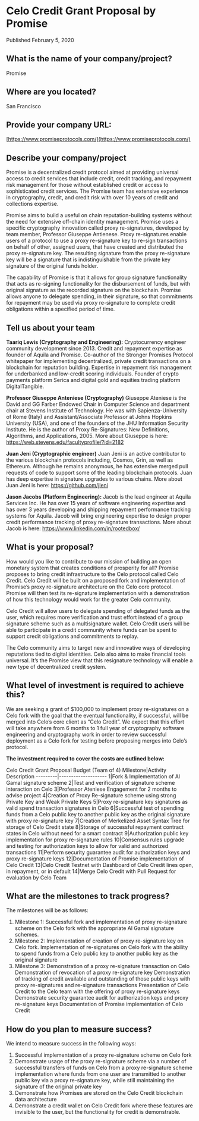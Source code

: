 # Celo Credit Grant Proposal by Promise
Published February 5, 2020

## What is the name of your company/project?
Promise

## Where are you located?
San Francisco

## Provide your company URL:
[https://www.promiseprotocols.com/](https://www.promiseprotocols.com/)


## Describe your company/project
Promise is a decentralized credit protocol aimed at providing universal access to credit services that include credit, credit tracking, and repayment risk management for those without established credit or access to sophisticated credit services. The Promise team has extensive experience in cryptography, credit, and credit risk with over 10 years of credit and collections expertise.

Promise aims to build a useful on chain reputation-building systems without the need for extensive off-chain identity management. Promise uses a specific cryptography innovation called proxy re-signatures, developed by team member, Professor Giuseppe Antienese. Proxy re-signatures enable users of a protocol to use a proxy re-signature key to re-sign transactions on behalf of other, assigned users, that have created and distributed the proxy re-signature key. The resulting signature from the proxy re-signature key will be a signature that is indistinguishable from the private key signature of the original funds holder.

The capability of Promise is that it allows for group signature functionality that acts as re-signing functionality for the disbursement of funds, but with original signature as the recorded signature on the blockchain. Promise allows anyone to delegate spending, in their signature, so that commitments for repayment may be used via proxy re-signature to complete credit obligations within a specified period of time.

## Tell us about your team
**Taariq Lewis (Cryptography and Engineering):**
Cryptocurrency engineer community development since 2013. Credit and repayment expertise as founder of Aquila and Promise. Co-author of the Stronger Promises Protocol whitepaper for implementing decentralized, private credit transactions on a blockchain for reputation building. Expertise in repayment risk management for underbanked and low-credit scoring individuals. Founder of crypto payments platform Serica and digital gold and equities trading platform DigitalTangible.

**Professor Giuseppe Anteniese (Cryptography)**
Giuseppe Ateniese is the David and GG Farber Endowed Chair in Computer Science and department chair at Stevens Institute of Technology. He was with Sapienza-University of Rome (Italy) and Assistant/Associate Professor at Johns Hopkins University (USA), and one of the founders of the JHU Information Security Institute. He is the author of Proxy Re-Signatures: New Definitions, Algorithms, and Applications, 2005. More about Giuseppe is here: https://web.stevens.edu/facultyprofile/?id=2182

**Juan Jeni (Cryptographic engineer)**
Juan Jeni is an active contributor to the various blockchain protocols including, Cosmos, Grin, as well as Ethereum. Although he remains anonymous, he has extensive merged pull requests of code to support some of the leading blockchain protocols. Juan has deep expertise in signature upgrades to various chains. More about Juan Jeni is here: https://github.com/jleni

**Jason Jacobs (Platform Engineering):**
Jacob is the lead engineer at Aquila Services Inc. He has over 15 years of software engineering expertise and has over 3 years developing and shipping repayment performance tracking systems for Aquila. Jacob will bring engineering expertise to design proper credit performance tracking of proxy re-signature transactions. More about Jacob is here: https://www.linkedin.com/in/rootedbox/


## What is your proposal?
How would you like to contribute to our mission of building an open monetary system that creates conditions of prosperity for all?
Promise proposes to bring credit infrastructure to the Celo protocol called Celo Credit. Celo Credit will be built on a proposed fork and implementation of Promise’s proxy re-signature architecture on the Celo core protocol. Promise will then test its re-signature implementation with a demonstration of how this technology would work for the greater Celo community.

Celo Credit will allow users to delegate spending of delegated funds as the user, which requires more verification and trust effort instead of a group signature scheme such as a multisignature wallet. Celo Credit users will be able to participate in a credit community where funds can be spent to support credit obligations and commitments to replay.

The Celo community aims to target new and innovative ways of  developing reputations tied to digital identities. Celo also aims to make financial tools universal. It’s the Promise view that this resignature technology will enable a new type of decentralized credit system.


## What level of investment is required to achieve this?
We are seeking  a grant of $100,000 to implement proxy re-signatures on a Celo fork with the goal that the eventual functionality, if successful, will be merged into Celo’s core client as “Celo Credit”. We expect that this effort will take anywhere from 6 months to 1 full year of cryptography software engineering and cryptography work  in order to review successful deployment as a Celo fork for testing before proposing merges into Celo’s protocol.

**The investment required to cover the costs are outlined below:**

Celo Credit Grant Proposal Budget (Team of 4)
Milestone|Activity Description
---------|--------------------
1|Fork & Implementation of Al Gamal signature scheme
2|Test and verification of signature scheme interaction on Celo
3|Professor Ateniese Engagement for 2 months to advise project
4|Creation of Proxy Re-signature scheme using strong Private Key and Weak Private Keys
5|Proxy re-signature key signatures as valid spend transaction signatures in Celo
6|Successful test of spending funds from a Celo public key to another public key as the original signature with proxy re-signature key
7|Creation of Merkelized Asset Syntax Tree for storage of Celo Credit state
8|Storage of successful repayment contract states in Celo without need for a smart contract
9|Authorization public key implementation for proxy re-signature rules
10|Consensus rules upgrade and testing for authorization keys to allow for valid and authorized transactions
11|Perform security guarantee audit for authorization keys and proxy re-signature keys
12|Documentation of Promise implementation of Celo Credit
13|Celo Credit Testnet with Dashboard of Celo Credit lines open, in repayment, or in default
14|Merge Celo Credit with Pull Request for evaluation by Celo Team


## What are the milestones to track progress?
The milestones will be as follows:
1. Milestone 1: Successful fork and implementation of proxy re-signature scheme on the Celo fork with the appropriate Al Gamal signature schemes.
2. Milestone 2: Implementation of  creation of proxy re-signature key on Celo fork. Implementation of re-signatures on Celo fork with the ability to spend funds from a Celo public key to another public key as the original signature
3. Milestone 3:
Demonstration of a proxy re-signature transaction on Celo
Demonstration of revocation of a proxy re-signature key
Demonstration of tracking of credit available and outstanding  of those public keys with proxy re-signatures and re-signature transactions
Presentation of Celo Credit to the Celo team with the offering of proxy re-signature keys
Demonstrate security guarantee audit for authorization keys and proxy re-signature keys
Documentation of Promise implementation of Celo Credit

## How do you plan to measure success?
We intend to measure success in the following ways:
1. Successful implementation of a proxy re-signature scheme on Celo fork
2. Demonstrate usage of the proxy re-signature scheme via a number of successful transfers of funds on Celo from a proxy re-signature scheme implementation where funds from one user are transmitted to another public key via a proxy re-signature key, while still maintaining the signature of the original private key
3. Demonstrate how Promises are stored on the Celo Credit blockchain data architecture
4. Demonstrate a credit wallet on Celo Credit fork where these features are invisible to the user, but the functionality for credit is demonstrable.
